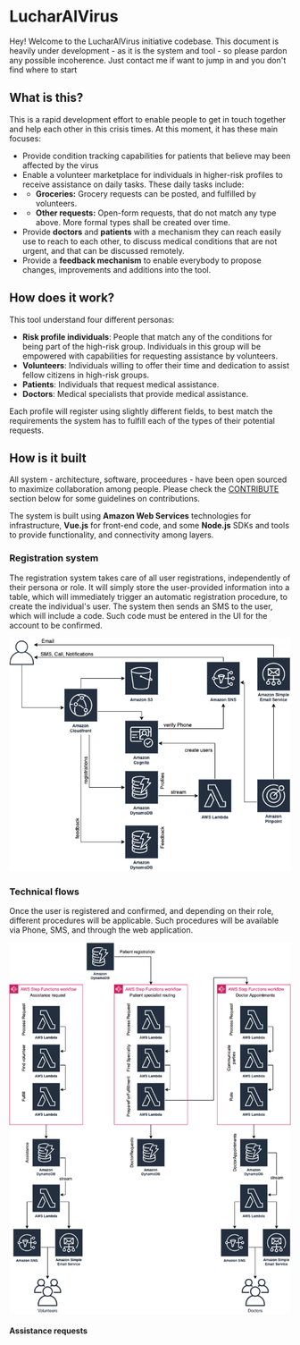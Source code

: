 # LucharAlVirus

Hey! Welcome to the LucharAlVirus initiative codebase. This document is heavily under development - as it is the system and tool - so please pardon any possible incoherence. Just contact me if want to jump in and you don't find where to start

## What is this?

This is a rapid development effort to enable people to get in touch together and help each other in this crisis times. At this moment, it has these main focuses:

* Provide condition tracking capabilities for patients that believe may been affected by the virus
* Enable a volunteer marketplace for individuals in higher-risk profiles to receive assistance on daily tasks. These daily tasks include:
* * **Groceries:** Grocery requests can be posted, and fulfilled by volunteers.
* * **Other requests:** Open-form requests, that do not match any type above. More formal types shall be created over time.
* Provide **doctors** and **patients** with a mechanism they can reach easily use to reach to each other, to discuss medical conditions that are not urgent, and that can be discussed remotely.
* Provide a **feedback mechanism** to enable everybody to propose changes, improvements and additions into the tool.

## How does it work?

This tool understand four different personas:

* **Risk profile individuals**: People that match any of the conditions for being part of the high-risk group. Individuals in this group will be empowered with capabilities for requesting assistance by volunteers.
* **Volunteers**: Individuals willing to offer their time and dedication to assist fellow citizens in high-risk groups.
* **Patients**: Individuals that request medical assistance.
* **Doctors**: Medical specialists that provide medical assistance.

Each profile will register using slightly different fields, to best match the requirements the system has to fulfill each of the types of their potential requests.

## How is it built

All system - architecture, software, proceedures - have been open sourced to maximize collaboration among people. Please check the [CONTRIBUTE](#contribute) section below for some guidelines on contributions.

The system is built using **Amazon Web Services** technologies for infrastructure, **Vue.js** for front-end code, and some **Node.js** SDKs and tools to provide functionality, and connectivity among layers. 

### Registration system

The registration system takes care of all user registrations, independently of their persona or role. It will simply store the user-provided information into a table, which will immediately trigger an automatic registration procedure, to create the individual's user. The system then sends an SMS to the user, which will include a code. Such code must be entered in the UI for the account to be confirmed.

![Registration system](/static/registration.png)

### Technical flows

Once the user is registered and confirmed, and depending on their role, different procedures will be applicable. Such procedures will be available via Phone, SMS, and through the web application.

![Procedures](/static/procedures.png)

#### Assistance requests
